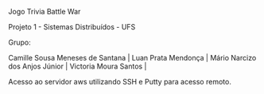 Jogo Trivia Battle War

Projeto 1 - Sistemas Distribuídos - UFS

Grupo:

Camille Sousa Meneses de Santana |
Luan Prata Mendonça |
Mário Narcizo dos Anjos Júnior |
Victoria Moura Santos |

Acesso ao servidor aws utilizando SSH e Putty para acesso remoto.
